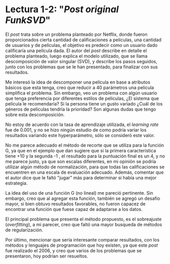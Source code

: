 # Lectura 1-2: "*Post original FunkSVD*"

El *post* trata sobre un problema planteado por Netflix, donde fueron proporcionados cierta cantidad de calificaciones a películas, una cantidad de usuarios y de películas, el objetivo es predecir como un usuario dado calificaría una película dada. El autor del *post* describe en detalle el problema planteado, luego explica el modelo utilizado, que se llama descomposición de valor singular (SVD), y describe los pasos seguidos, junto con los problemas que se le han presentado, para finalizar con sus resultados.

Me interesó la idea de descomponer una película en base a atributos básicos que esta tenga, creo que reducir a 40 parámetros una pelicula simplifica el problema. Sin embargo, veo un problema con algún usuario que tenga preferencia por diferentes estilos de peliculas, ¿El sistema que película le recomendaría? Si la persona tiene un gusto variado ¿Cuál de los géneros de películas tendría la prioridad? Son algunas dudas que tengo sobre esta descomposición.

No estoy de acuerdo con la tasa de aprendizaje utilizada, el *learning rate* fue de 0.001, y no se hizo ningún estudio de como podría variar los resultados variando este hyperparámetro, sólo se consideró este valor.

No me parece adecuado el método de recorte que se utiliza para la función G, ya que en el ejemplo que dan sugiere que si la primera característica tiene +10 y la segunda -1 , el resultado para la puntuación final es un 4, y no me parece justo, ya que son escalas diferentes, en mi opinión se podría utilizar algún método de normalización, para que todas las calificaciones se encuentren en una escala de evaluación adecuado. Además, comentar que el autor dice que le faltó "jugar" más para determinar si había una mejor estrategia.

La idea del uso de una función G (no lineal) me pareció pertinente. Sin embargo, creo que al agregar esta función, también se agregó un desafio mayor, si bien obtuvo resultados favorables, no fueron capacez de encontrar una función que fuese capaz de adaptarse a los datos. 

El principal problema que presenta el método propuesto, es el sobreajuste (*overfitting*), a mi parecer, creo que faltó una mayor busqueda de métodos de regularización.    

Por último, mencionar que sería interesante comparar resultados, con los métodos y lenguajes de programación que hoy existen, ya que este *post* fue realizado el 2006, y creo que varios de los problemas que se presentaron, hoy podrían ser resueltos.